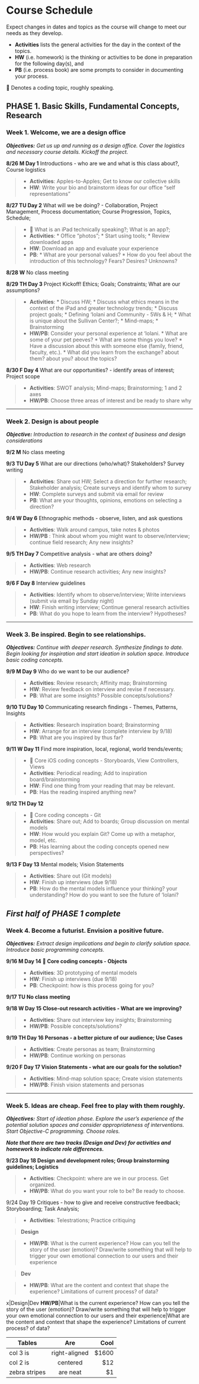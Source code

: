 # Course Schedule

Expect changes in dates and topics as the course will change to meet our needs as they develop.

* **Activities** lists the general activities for the day in the context of the topics.
* **HW** (i.e. homework) is the thinking or activities to be done in preparation for the following day(s), and 
* **PB** (i.e. process book) are some prompts to consider in documenting your process.

 Denotes a coding topic, roughly speaking.

## PHASE 1. Basic Skills, Fundamental Concepts, Research

### Week 1.   Welcome, we are a design office 

***Objectives:** Get us up and running as a design office. Cover the logistics and necessary course details. Kickoff the project.*

**8/26 M  Day 1** Introductions - who are we and what is this class about?, Course logistics

> * **Activities**: Apples-to-Apples; Get to know our collective skills
> * **HW**: Write your bio and brainstorm ideas for our office “self representations”

**8/27 TU  Day 2** What will we be doing? - Collaboration, Project Management, Process documentation; Course Progression, Topics, Schedule;

> *  What is an iPad technically speaking?; What is an app?;
> * **Activities**:
    * Office “photos”;
    * Start using tools;
    * Review downloaded apps
> * **HW**: Download an app and evaluate your experience
> * **PB**:
    * What are your personal values?
    * How do you feel about the introduction of this technology? Fears? Desires? Unknowns?

**8/28 W**  No class meeting

**8/29 TH  Day 3** Project Kickoff! Ethics; Goals; Constraints; What are our assumptions?

> * **Activities**: 
    * Discuss HW; 
    * Discuss what ethics means in the context of the iPad and greater technology trends;
    * Discuss project goals; 
    * Defining ‘Iolani and Community - 5Ws & H;
    * What is unique about the Sullivan Center?;
    * Mind-maps;
    * Brainstorming
> * **HW/PB**: Consider your personal experience at ‘Iolani. 
    * What are some of your pet peeves?
    * What are some things you love?
    * Have a discussion about this with someone else (family, friend, faculty, etc.).
    * What did you learn from the exchange? about them? about you? about the topics?

**8/30 F  Day 4** What are our opportunities? - identify areas of interest; Project scope 

> * **Activities**: SWOT analysis; Mind-maps; Brainstorming; 1 and 2 axes
> * **HW/PB**: Choose three areas of interest and be ready to share why

---

### Week 2.  Design is about people 

***Objective:** Introduction to research in the context of business and design considerations*

**9/2 M** No class meeting

**9/3 TU  Day 5** What are our directions (who/what)? Stakeholders? Survey writing

> * **Activities**: Share out HW; Select a direction for further research; Stakeholder analysis; Create surveys and identify whom to survey
> * **HW**: Complete surveys and submit via email for review
> * **PB**: What are your thoughts, opinions, emotions on selecting a direction?

**9/4 W  Day 6** Ethnographic methods - observe, listen, and ask questions

> * **Activities**: Walk around campus, take notes & photos 
> * **HW/PB** : Think about whom you might want to observe/interview; continue field research; Any new insights?

**9/5 TH  Day 7** Competitive analysis - what are others doing? 

> * **Activities**: Web research
> * **HW/PB**: Continue research activities; Any new insights?

**9/6 F  Day 8** Interview guidelines

> * **Activities**: Identify whom to observe/interview; Write interviews (submit via email by Sunday night)
> * **HW**: Finish writing interview; Continue general research activities
> * **PB**: What do you hope to learn from the interview? Hypotheses?

---

### Week 3.  Be inspired. Begin to see relationships.

***Objectives:** Continue with deeper research. Synthesize findings to date. Begin looking for inspiration and start ideation in solution space. Introduce basic coding concepts.*

**9/9 M  Day 9** Who do we want to be our audience?

> * **Activities**: Review research; Affinity map; Brainstorming
> * **HW**: Review feedback on interview and revise if necessary.
> * **PB**: What are some insights? Possible concepts/solutions?

**9/10 TU  Day 10** Communicating research findings - Themes, Patterns, Insights

> * **Activities**: Research inspiration board; Brainstorming
> * **HW**: Arrange for an interview (complete interview by 9/18)
> * **PB**: What are you inspired by thus far?

**9/11 W  Day 11**  Find more inspiration, local, regional, world trends/events;

> *  Core iOS coding concepts - Storyboards, View Controllers, Views
> * **Activities**: Periodical reading; Add to inspiration board/brainstorming
> * **HW**: Find one thing from your reading that may be relevant.
> * **PB**: Has the reading inspired anything new?

**9/12 TH  Day 12**  

> *  Core coding concepts - Git
> * **Activities**: Share out; Add to boards; Group discussion on mental models
> * **HW**: How would you explain Git? Come up with a metaphor, model, etc.
> * **PB**: Has learning about the coding concepts opened new perspectives?

**9/13 F  Day 13**  Mental models; Vision Statements

> * **Activities**: Share out (Git models)
> * **HW**: Finish up interviews (due 9/18)
> * **PB**: How do the mental models influence your thinking? your understanding? How do you want to see the future of ‘Iolani?

## *First half of PHASE 1 complete*

### Week 4.  Become a futurist. Envision a positive future.

***Objectives:** Extract design implications and begin to clarify solution space. Introduce basic programming concepts.*

**9/16 M  Day 14   Core coding concepts - Objects**

> * **Activities**: 3D prototyping of mental models
> * **HW**: Finish up interviews (due 9/18)
> * **PB**: Checkpoint: how is this process going for you?

**9/17 TU  No class meeting**

**9/18 W  Day 15  Close-out research activities - What are we improving?**

> * **Activities**: Share out interview key insights; Brainstorming 
> * **HW/PB**: Possible concepts/solutions?

**9/19 TH  Day 16  Personas - a better picture of our audience; Use Cases**

> * **Activities**: Create personas as team; Brainstorming
> * **HW/PB**: Continue working on personas

**9/20 F  Day 17  Vision Statements - what are our goals for the solution?**

> * **Activities**: Mind-map solution space; Create vision statements 
> * **HW/PB**: Finish vision statements and personas

---

### Week 5.  Ideas are cheap. Feel free to play with them roughly.

***Objectives:** Start of ideation phase. Explore the user’s experience of the potential solution spaces and consider appropriateness of interventions. Start Objective-C programming. Choose roles.*

***Note that there are two tracks (Design and Dev) for activities and homework to indicate role differences.***

**9/23  Day 18  Design and development roles; Group brainstorming guidelines; Logistics**

> * **Activities**: Checkpoint: where are we in our process. Get organized.
> * **HW/PB**: What do you want your role to be? Be ready to choose.

9/24  Day 19  Critiques - how to give and receive constructive feedback; Storyboarding; Task Analysis; 

> * **Activities**: Telestrations; Practice critiquing

> **Design**

> * **HW/PB**: What is the current experience? How can you tell the story of the user (emotion)? Draw/write something that will help to trigger your own emotional connection to our users and their experience

> **Dev**

> * **HW/PB**: What are the content and context that shape the experience? Limitations of current process? of data? 

x|Design|Dev
**HW/PB**|What is the current experience? How can you tell the story of the user (emotion)? Draw/write something that will help to trigger your own emotional connection to our users and their experience|What are the content and context that shape the experience? Limitations of current process? of data?



| Tables        | Are           | Cool  |
| ------------- |:-------------:| -----:|
| col 3 is      | right-aligned | $1600 |
| col 2 is      | centered      |   $12 |
| zebra stripes | are neat      |    $1 |

